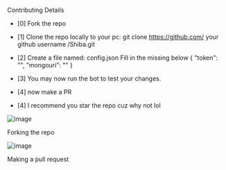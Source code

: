 Contributing Details

- [0] Fork the repo

- [1] Clone the repo locally to your pc: git clone https://github.com/ your github username /Shiba.git

- [2] Create a file named: config.json
  Fill in the missing below
  {
  "token": "",
  "mongouri": ""
  }

- [3] You may now run the bot to test your changes.

- [4] now make a PR

- [4] I recommend you star the repo cuz why not lol

![image](https://user-images.githubusercontent.com/72932485/122133999-659ddb80-ce03-11eb-916e-2f083428fd82.png)

Forking the repo

![image](https://user-images.githubusercontent.com/72932485/122134132-a0077880-ce03-11eb-956b-caf581cfec0e.png)

Making a pull request
